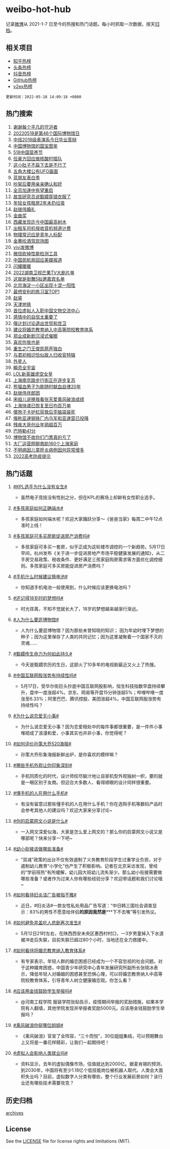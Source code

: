 # weibo-hot-hub

记录[微博](https://www.weibo.com)从 2021-1-7 日至今的热搜和热门话题。每小时抓取一次数据，按天[归档](archives)。

## 相关项目

- [知乎热榜](https://github.com/lonnyzhang423/zhihu-hot-hub)
- [头条热榜](https://github.com/lonnyzhang423/toutiao-hot-hub)
- [抖音热榜](https://github.com/lonnyzhang423/douyin-hot-hub)
- [GitHub热榜](https://github.com/lonnyzhang423/github-hot-hub)
- [v2ex热榜](https://github.com/lonnyzhang423/v2ex-hot-hub)


`更新时间：2022-05-18 14:09:18 +0800`

## 热门搜索

1. [谢谢每个平凡的守沪者](https://m.weibo.cn/search?containerid=100103type%3D1%26t%3D10%26q%3D%23%E8%B0%A2%E8%B0%A2%E6%AF%8F%E4%B8%AA%E5%B9%B3%E5%87%A1%E7%9A%84%E5%AE%88%E6%B2%AA%E8%80%85%23&stream_entry_id=51&isnewpage=1&extparam=seat%3D1%26dgr%3D0%26c_type%3D51%26filter_type%3Drealtimehot%26pos%3D0%26cate%3D10103%26display_time%3D1652854157%26pre_seqid%3D16528541574820413883&luicode=10000011&lfid=106003type%253D25%2526t%253D3%2526disable_hot%253D1%2526filter_type%253Drealtimehot)
1. [20220518是第46个国际博物馆日](https://m.weibo.cn/search?containerid=100103type%3D1%26t%3D10%26q%3D%2320220518%E6%98%AF%E7%AC%AC46%E4%B8%AA%E5%9B%BD%E9%99%85%E5%8D%9A%E7%89%A9%E9%A6%86%E6%97%A5%23&stream_entry_id=31&isnewpage=1&extparam=seat%3D1%26c_type%3D31%26filter_type%3Drealtimehot%26pos%3D0%26cate%3D0%26dgr%3D0%26lcate%3D5001%26realpos%3D1%26flag%3D16%26display_time%3D1652854157%26pre_seqid%3D16528541574820413883&luicode=10000011&lfid=106003type%253D25%2526t%253D3%2526disable_hot%253D1%2526filter_type%253Drealtimehot)
1. [中戏2018级表演系今日毕业答辩](https://m.weibo.cn/search?containerid=100103type%3D1%26t%3D10%26q%3D%23%E4%B8%AD%E6%88%8F2018%E7%BA%A7%E8%A1%A8%E6%BC%94%E7%B3%BB%E4%BB%8A%E6%97%A5%E6%AF%95%E4%B8%9A%E7%AD%94%E8%BE%A9%23&stream_entry_id=31&isnewpage=1&extparam=seat%3D1%26c_type%3D31%26filter_type%3Drealtimehot%26pos%3D1%26cate%3D0%26dgr%3D0%26lcate%3D5001%26realpos%3D2%26flag%3D0%26display_time%3D1652854157%26pre_seqid%3D16528541574820413883&luicode=10000011&lfid=106003type%253D25%2526t%253D3%2526disable_hot%253D1%2526filter_type%253Drealtimehot)
1. [中国博物馆的国宝图鉴](https://m.weibo.cn/search?containerid=100103type%3D1%26t%3D10%26q%3D%23%E4%B8%AD%E5%9B%BD%E5%8D%9A%E7%89%A9%E9%A6%86%E7%9A%84%E5%9B%BD%E5%AE%9D%E5%9B%BE%E9%89%B4%23&stream_entry_id=31&isnewpage=1&extparam=seat%3D1%26c_type%3D31%26filter_type%3Drealtimehot%26pos%3D2%26cate%3D0%26dgr%3D0%26lcate%3D5001%26realpos%3D3%26flag%3D0%26display_time%3D1652854157%26pre_seqid%3D16528541574820413883&luicode=10000011&lfid=106003type%253D25%2526t%253D3%2526disable_hot%253D1%2526filter_type%253Drealtimehot)
1. [518中国营养节](https://m.weibo.cn/search?containerid=100103type%3D1%26t%3D10%26q%3D%23518%E4%B8%AD%E5%9B%BD%E8%90%A5%E5%85%BB%E8%8A%82%23&stream_entry_id=31&isnewpage=1&extparam=seat%3D1%26adid%3D154510%26c_type%3D31%26filter_type%3Drealtimehot%26pos%3D3%26cate%3D0%26dgr%3D0%26lcate%3D5001%26topic_ad%3D1%26display_time%3D1652854157%26pre_seqid%3D16528541574820413883&luicode=10000011&lfid=106003type%253D25%2526t%253D3%2526disable_hot%253D1%2526filter_type%253Drealtimehot)
1. [任豪方回应做核酸时插队](https://m.weibo.cn/search?containerid=100103type%3D1%26t%3D10%26q%3D%23%E4%BB%BB%E8%B1%AA%E6%96%B9%E5%9B%9E%E5%BA%94%E5%81%9A%E6%A0%B8%E9%85%B8%E6%97%B6%E6%8F%92%E9%98%9F%23&stream_entry_id=31&isnewpage=1&extparam=seat%3D1%26c_type%3D31%26filter_type%3Drealtimehot%26pos%3D4%26cate%3D0%26dgr%3D0%26lcate%3D5001%26realpos%3D4%26flag%3D1%26display_time%3D1652854157%26pre_seqid%3D16528541574820413883&luicode=10000011&lfid=106003type%253D25%2526t%253D3%2526disable_hot%253D1%2526filter_type%253Drealtimehot)
1. [这小肚子不扁下去是不行了](https://m.weibo.cn/search?containerid=100103type%3D1%26t%3D10%26q%3D%23%E8%BF%99%E5%B0%8F%E8%82%9A%E5%AD%90%E4%B8%8D%E6%89%81%E4%B8%8B%E5%8E%BB%E6%98%AF%E4%B8%8D%E8%A1%8C%E4%BA%86%23&stream_entry_id=31&isnewpage=1&extparam=seat%3D1%26c_type%3D31%26filter_type%3Drealtimehot%26pos%3D5%26cate%3D0%26dgr%3D0%26lcate%3D5001%26realpos%3D5%26flag%3D16%26display_time%3D1652854157%26pre_seqid%3D16528541574820413883&luicode=10000011&lfid=106003type%253D25%2526t%253D3%2526disable_hot%253D1%2526filter_type%253Drealtimehot)
1. [五角大楼公布UFO画面](https://m.weibo.cn/search?containerid=100103type%3D1%26t%3D10%26q%3D%23%E4%BA%94%E8%A7%92%E5%A4%A7%E6%A5%BC%E5%85%AC%E5%B8%83UFO%E7%94%BB%E9%9D%A2%23&stream_entry_id=31&isnewpage=1&extparam=seat%3D1%26c_type%3D31%26filter_type%3Drealtimehot%26pos%3D6%26cate%3D0%26dgr%3D0%26lcate%3D5001%26realpos%3D6%26flag%3D0%26display_time%3D1652854157%26pre_seqid%3D16528541574820413883&luicode=10000011&lfid=106003type%253D25%2526t%253D3%2526disable_hot%253D1%2526filter_type%253Drealtimehot)
1. [蓝朋友表白季](https://m.weibo.cn/search?containerid=100103type%3D1%26t%3D10%26q%3D%23%E8%93%9D%E6%9C%8B%E5%8F%8B%E8%A1%A8%E7%99%BD%E5%AD%A3%23&stream_entry_id=31&isnewpage=1&extparam=seat%3D1%26adid%3D154465%26c_type%3D31%26filter_type%3Drealtimehot%26pos%3D7%26cate%3D0%26dgr%3D0%26lcate%3D5001%26topic_ad%3D1%26display_time%3D1652854157%26pre_seqid%3D16528541574820413883&luicode=10000011&lfid=106003type%253D25%2526t%253D3%2526disable_hot%253D1%2526filter_type%253Drealtimehot)
1. [吵架后要用亲亲确认和好](https://m.weibo.cn/search?containerid=100103type%3D1%26t%3D10%26q%3D%23%E5%90%B5%E6%9E%B6%E5%90%8E%E8%A6%81%E7%94%A8%E4%BA%B2%E4%BA%B2%E7%A1%AE%E8%AE%A4%E5%92%8C%E5%A5%BD%23&stream_entry_id=31&isnewpage=1&extparam=seat%3D1%26c_type%3D31%26filter_type%3Drealtimehot%26pos%3D8%26cate%3D0%26dgr%3D0%26lcate%3D5001%26realpos%3D7%26flag%3D1%26display_time%3D1652854157%26pre_seqid%3D16528541574820413883&luicode=10000011&lfid=106003type%253D25%2526t%253D3%2526disable_hot%253D1%2526filter_type%253Drealtimehot)
1. [全员加速中有望重启](https://m.weibo.cn/search?containerid=100103type%3D1%26t%3D10%26q%3D%23%E5%85%A8%E5%91%98%E5%8A%A0%E9%80%9F%E4%B8%AD%E6%9C%89%E6%9C%9B%E9%87%8D%E5%90%AF%23&stream_entry_id=31&isnewpage=1&extparam=seat%3D1%26c_type%3D31%26filter_type%3Drealtimehot%26pos%3D9%26cate%3D0%26dgr%3D0%26lcate%3D5001%26realpos%3D8%26flag%3D1%26display_time%3D1652854157%26pre_seqid%3D16528541574820413883&luicode=10000011&lfid=106003type%253D25%2526t%253D3%2526disable_hot%253D1%2526filter_type%253Drealtimehot)
1. [故宫研究员说甄嬛穿错衣服了](https://m.weibo.cn/search?containerid=100103type%3D1%26t%3D10%26q%3D%23%E6%95%85%E5%AE%AB%E7%A0%94%E7%A9%B6%E5%91%98%E8%AF%B4%E7%94%84%E5%AC%9B%E7%A9%BF%E9%94%99%E8%A1%A3%E6%9C%8D%E4%BA%86%23&stream_entry_id=31&isnewpage=1&extparam=seat%3D1%26c_type%3D31%26filter_type%3Drealtimehot%26pos%3D10%26cate%3D0%26dgr%3D0%26lcate%3D5001%26realpos%3D9%26flag%3D0%26display_time%3D1652854157%26pre_seqid%3D16528541574820413883&luicode=10000011&lfid=106003type%253D25%2526t%253D3%2526disable_hot%253D1%2526filter_type%253Drealtimehot)
1. [年轻女孩租房2年未扔垃圾](https://m.weibo.cn/search?containerid=100103type%3D1%26t%3D10%26q%3D%23%E5%B9%B4%E8%BD%BB%E5%A5%B3%E5%AD%A9%E7%A7%9F%E6%88%BF2%E5%B9%B4%E6%9C%AA%E6%89%94%E5%9E%83%E5%9C%BE%23&stream_entry_id=31&isnewpage=1&extparam=seat%3D1%26c_type%3D31%26filter_type%3Drealtimehot%26pos%3D11%26cate%3D0%26dgr%3D0%26lcate%3D5001%26realpos%3D10%26flag%3D0%26display_time%3D1652854157%26pre_seqid%3D16528541574820413883&luicode=10000011&lfid=106003type%253D25%2526t%253D3%2526disable_hot%253D1%2526filter_type%253Drealtimehot)
1. [赵继伟婚礼](https://m.weibo.cn/search?containerid=100103type%3D1%26t%3D10%26q%3D%23%E8%B5%B5%E7%BB%A7%E4%BC%9F%E5%A9%9A%E7%A4%BC%23&stream_entry_id=31&isnewpage=1&extparam=seat%3D1%26c_type%3D31%26filter_type%3Drealtimehot%26pos%3D12%26cate%3D0%26dgr%3D0%26lcate%3D5001%26realpos%3D11%26flag%3D1%26display_time%3D1652854157%26pre_seqid%3D16528541574820413883&luicode=10000011&lfid=106003type%253D25%2526t%253D3%2526disable_hot%253D1%2526filter_type%253Drealtimehot)
1. [金曲奖](https://m.weibo.cn/search?containerid=100103type%3D1%26t%3D10%26q%3D%E9%87%91%E6%9B%B2%E5%A5%96&stream_entry_id=31&isnewpage=1&extparam=seat%3D1%26c_type%3D31%26filter_type%3Drealtimehot%26pos%3D13%26cate%3D0%26dgr%3D0%26lcate%3D5001%26realpos%3D12%26flag%3D1%26display_time%3D1652854157%26pre_seqid%3D16528541574820413883&luicode=10000011&lfid=106003type%253D25%2526t%253D3%2526disable_hot%253D1%2526filter_type%253Drealtimehot)
1. [西藏发现迄今中国最高树木](https://m.weibo.cn/search?containerid=100103type%3D1%26t%3D10%26q%3D%23%E8%A5%BF%E8%97%8F%E5%8F%91%E7%8E%B0%E8%BF%84%E4%BB%8A%E4%B8%AD%E5%9B%BD%E6%9C%80%E9%AB%98%E6%A0%91%E6%9C%A8%23&stream_entry_id=31&isnewpage=1&extparam=seat%3D1%26c_type%3D31%26filter_type%3Drealtimehot%26pos%3D14%26cate%3D0%26dgr%3D0%26lcate%3D5001%26realpos%3D13%26flag%3D1%26display_time%3D1652854157%26pre_seqid%3D16528541574820413883&luicode=10000011&lfid=106003type%253D25%2526t%253D3%2526disable_hot%253D1%2526filter_type%253Drealtimehot)
1. [出租车司机按收音机频道计费](https://m.weibo.cn/search?containerid=100103type%3D1%26t%3D10%26q%3D%23%E5%87%BA%E7%A7%9F%E8%BD%A6%E5%8F%B8%E6%9C%BA%E6%8C%89%E6%94%B6%E9%9F%B3%E6%9C%BA%E9%A2%91%E9%81%93%E8%AE%A1%E8%B4%B9%23&stream_entry_id=31&isnewpage=1&extparam=seat%3D1%26c_type%3D31%26filter_type%3Drealtimehot%26pos%3D15%26cate%3D0%26dgr%3D0%26lcate%3D5001%26realpos%3D14%26flag%3D0%26display_time%3D1652854157%26pre_seqid%3D16528541574820413883&luicode=10000011&lfid=106003type%253D25%2526t%253D3%2526disable_hot%253D1%2526filter_type%253Drealtimehot)
1. [物理常识应是青年人标配](https://m.weibo.cn/search?containerid=100103type%3D1%26t%3D10%26q%3D%23%E7%89%A9%E7%90%86%E5%B8%B8%E8%AF%86%E5%BA%94%E6%98%AF%E9%9D%92%E5%B9%B4%E4%BA%BA%E6%A0%87%E9%85%8D%23&stream_entry_id=31&isnewpage=1&extparam=seat%3D1%26adid%3D154646%26c_type%3D31%26filter_type%3Drealtimehot%26pos%3D16%26cate%3D0%26dgr%3D0%26lcate%3D5001%26realpos%3D15%26flag%3D0%26display_time%3D1652854157%26pre_seqid%3D16528541574820413883&luicode=10000011&lfid=106003type%253D25%2526t%253D3%2526disable_hot%253D1%2526filter_type%253Drealtimehot)
1. [金赛纶酒驾现场图](https://m.weibo.cn/search?containerid=100103type%3D1%26t%3D10%26q%3D%23%E9%87%91%E8%B5%9B%E7%BA%B6%E9%85%92%E9%A9%BE%E7%8E%B0%E5%9C%BA%E5%9B%BE%23&stream_entry_id=31&isnewpage=1&extparam=seat%3D1%26c_type%3D31%26filter_type%3Drealtimehot%26pos%3D17%26cate%3D0%26dgr%3D0%26lcate%3D5001%26realpos%3D16%26flag%3D1%26display_time%3D1652854157%26pre_seqid%3D16528541574820413883&luicode=10000011&lfid=106003type%253D25%2526t%253D3%2526disable_hot%253D1%2526filter_type%253Drealtimehot)
1. [vivi发微博](https://m.weibo.cn/search?containerid=100103type%3D1%26t%3D10%26q%3D%23vivi%E5%8F%91%E5%BE%AE%E5%8D%9A%23&stream_entry_id=31&isnewpage=1&extparam=seat%3D1%26c_type%3D31%26filter_type%3Drealtimehot%26pos%3D18%26cate%3D0%26dgr%3D0%26lcate%3D5001%26realpos%3D17%26flag%3D2%26display_time%3D1652854157%26pre_seqid%3D16528541574820413883&luicode=10000011&lfid=106003type%253D25%2526t%253D3%2526disable_hot%253D1%2526filter_type%253Drealtimehot)
1. [微信砍掉性能检测工具](https://m.weibo.cn/search?containerid=100103type%3D1%26t%3D10%26q%3D%23%E5%BE%AE%E4%BF%A1%E7%A0%8D%E6%8E%89%E6%80%A7%E8%83%BD%E6%A3%80%E6%B5%8B%E5%B7%A5%E5%85%B7%23&stream_entry_id=31&isnewpage=1&extparam=seat%3D1%26c_type%3D31%26filter_type%3Drealtimehot%26pos%3D19%26cate%3D0%26dgr%3D0%26lcate%3D5001%26realpos%3D18%26flag%3D0%26display_time%3D1652854157%26pre_seqid%3D16528541574820413883&luicode=10000011&lfid=106003type%253D25%2526t%253D3%2526disable_hot%253D1%2526filter_type%253Drealtimehot)
1. [中国民航局回应美媒报道](https://m.weibo.cn/search?containerid=100103type%3D1%26t%3D10%26q%3D%23%E4%B8%AD%E5%9B%BD%E6%B0%91%E8%88%AA%E5%B1%80%E5%9B%9E%E5%BA%94%E7%BE%8E%E5%AA%92%E6%8A%A5%E9%81%93%23&stream_entry_id=31&isnewpage=1&extparam=seat%3D1%26c_type%3D31%26filter_type%3Drealtimehot%26pos%3D20%26cate%3D0%26dgr%3D0%26lcate%3D5001%26realpos%3D19%26flag%3D0%26display_time%3D1652854157%26pre_seqid%3D16528541574820413883&luicode=10000011&lfid=106003type%253D25%2526t%253D3%2526disable_hot%253D1%2526filter_type%253Drealtimehot)
1. [闪耀暖暖](https://m.weibo.cn/search?containerid=100103type%3D1%26t%3D10%26q%3D%E9%97%AA%E8%80%80%E6%9A%96%E6%9A%96&stream_entry_id=31&isnewpage=1&extparam=seat%3D1%26c_type%3D31%26filter_type%3Drealtimehot%26pos%3D21%26cate%3D0%26dgr%3D0%26lcate%3D5001%26realpos%3D20%26flag%3D0%26display_time%3D1652854157%26pre_seqid%3D16528541574820413883&luicode=10000011&lfid=106003type%253D25%2526t%253D3%2526disable_hot%253D1%2526filter_type%253Drealtimehot)
1. [2022湖南卫视芒果TV大剧片单](https://m.weibo.cn/search?containerid=100103type%3D1%26t%3D10%26q%3D%232022%E6%B9%96%E5%8D%97%E5%8D%AB%E8%A7%86%E8%8A%92%E6%9E%9CTV%E5%A4%A7%E5%89%A7%E7%89%87%E5%8D%95%23&stream_entry_id=31&isnewpage=1&extparam=seat%3D1%26c_type%3D31%26filter_type%3Drealtimehot%26pos%3D22%26cate%3D0%26dgr%3D0%26lcate%3D5001%26realpos%3D21%26flag%3D0%26display_time%3D1652854157%26pre_seqid%3D16528541574820413883&luicode=10000011&lfid=106003type%253D25%2526t%253D3%2526disable_hot%253D1%2526filter_type%253Drealtimehot)
1. [这就是街舞5拟邀嘉宾名单](https://m.weibo.cn/search?containerid=100103type%3D1%26t%3D10%26q%3D%23%E8%BF%99%E5%B0%B1%E6%98%AF%E8%A1%97%E8%88%9E5%E6%8B%9F%E9%82%80%E5%98%89%E5%AE%BE%E5%90%8D%E5%8D%95%23&stream_entry_id=31&isnewpage=1&extparam=seat%3D1%26c_type%3D31%26filter_type%3Drealtimehot%26pos%3D23%26cate%3D0%26dgr%3D0%26lcate%3D5001%26realpos%3D22%26flag%3D1%26display_time%3D1652854157%26pre_seqid%3D16528541574820413883&luicode=10000011&lfid=106003type%253D25%2526t%253D3%2526disable_hot%253D1%2526filter_type%253Drealtimehot)
1. [北京海淀一小区出现十混一阳性](https://m.weibo.cn/search?containerid=100103type%3D1%26t%3D10%26q%3D%23%E5%8C%97%E4%BA%AC%E6%B5%B7%E6%B7%80%E4%B8%80%E5%B0%8F%E5%8C%BA%E5%87%BA%E7%8E%B0%E5%8D%81%E6%B7%B7%E4%B8%80%E9%98%B3%E6%80%A7%23&stream_entry_id=31&isnewpage=1&extparam=seat%3D1%26c_type%3D31%26filter_type%3Drealtimehot%26pos%3D24%26cate%3D0%26dgr%3D0%26lcate%3D5001%26realpos%3D23%26flag%3D0%26display_time%3D1652854157%26pre_seqid%3D16528541574820413883&luicode=10000011&lfid=106003type%253D25%2526t%253D3%2526disable_hot%253D1%2526filter_type%253Drealtimehot)
1. [最想安利的练习室TOP1](https://m.weibo.cn/search?containerid=100103type%3D1%26t%3D10%26q%3D%23%E6%9C%80%E6%83%B3%E5%AE%89%E5%88%A9%E7%9A%84%E7%BB%83%E4%B9%A0%E5%AE%A4TOP1%23&stream_entry_id=31&isnewpage=1&extparam=seat%3D1%26c_type%3D31%26filter_type%3Drealtimehot%26pos%3D25%26cate%3D0%26dgr%3D0%26lcate%3D5001%26realpos%3D24%26flag%3D1%26display_time%3D1652854157%26pre_seqid%3D16528541574820413883&luicode=10000011&lfid=106003type%253D25%2526t%253D3%2526disable_hot%253D1%2526filter_type%253Drealtimehot)
1. [赵睿](https://m.weibo.cn/search?containerid=100103type%3D1%26t%3D10%26q%3D%E8%B5%B5%E7%9D%BF&stream_entry_id=31&isnewpage=1&extparam=seat%3D1%26c_type%3D31%26filter_type%3Drealtimehot%26pos%3D26%26cate%3D0%26dgr%3D0%26lcate%3D5001%26realpos%3D25%26flag%3D1%26display_time%3D1652854157%26pre_seqid%3D16528541574820413883&luicode=10000011&lfid=106003type%253D25%2526t%253D3%2526disable_hot%253D1%2526filter_type%253Drealtimehot)
1. [天津地铁](https://m.weibo.cn/search?containerid=100103type%3D1%26t%3D10%26q%3D%23%E5%A4%A9%E6%B4%A5%E5%9C%B0%E9%93%81%23&stream_entry_id=31&isnewpage=1&extparam=seat%3D1%26c_type%3D31%26filter_type%3Drealtimehot%26pos%3D27%26cate%3D0%26dgr%3D0%26lcate%3D5001%26realpos%3D26%26flag%3D1%26display_time%3D1652854157%26pre_seqid%3D16528541574820413883&luicode=10000011&lfid=106003type%253D25%2526t%253D3%2526disable_hot%253D1%2526filter_type%253Drealtimehot)
1. [首位虚拟人入职中国文物交流中心](https://m.weibo.cn/search?containerid=100103type%3D1%26t%3D10%26q%3D%23%E9%A6%96%E4%BD%8D%E8%99%9A%E6%8B%9F%E4%BA%BA%E5%85%A5%E8%81%8C%E4%B8%AD%E5%9B%BD%E6%96%87%E7%89%A9%E4%BA%A4%E6%B5%81%E4%B8%AD%E5%BF%83%23&stream_entry_id=31&isnewpage=1&extparam=seat%3D1%26c_type%3D31%26filter_type%3Drealtimehot%26pos%3D28%26cate%3D0%26dgr%3D0%26lcate%3D5001%26realpos%3D27%26flag%3D1%26display_time%3D1652854157%26pre_seqid%3D16528541574820413883&luicode=10000011&lfid=106003type%253D25%2526t%253D3%2526disable_hot%253D1%2526filter_type%253Drealtimehot)
1. [感情中的自信太重要了](https://m.weibo.cn/search?containerid=100103type%3D1%26t%3D10%26q%3D%23%E6%84%9F%E6%83%85%E4%B8%AD%E7%9A%84%E8%87%AA%E4%BF%A1%E5%A4%AA%E9%87%8D%E8%A6%81%E4%BA%86%23&stream_entry_id=31&isnewpage=1&extparam=seat%3D1%26c_type%3D31%26filter_type%3Drealtimehot%26pos%3D29%26cate%3D0%26dgr%3D0%26lcate%3D5001%26realpos%3D28%26flag%3D1%26display_time%3D1652854157%26pre_seqid%3D16528541574820413883&luicode=10000011&lfid=106003type%253D25%2526t%253D3%2526disable_hot%253D1%2526filter_type%253Drealtimehot)
1. [俄计划讨论退出世贸和世卫](https://m.weibo.cn/search?containerid=100103type%3D1%26t%3D10%26q%3D%23%E4%BF%84%E8%AE%A1%E5%88%92%E8%AE%A8%E8%AE%BA%E9%80%80%E5%87%BA%E4%B8%96%E8%B4%B8%E5%92%8C%E4%B8%96%E5%8D%AB%23&stream_entry_id=31&isnewpage=1&extparam=seat%3D1%26c_type%3D31%26filter_type%3Drealtimehot%26pos%3D30%26cate%3D0%26dgr%3D0%26lcate%3D5001%26realpos%3D29%26flag%3D0%26display_time%3D1652854157%26pre_seqid%3D16528541574820413883&luicode=10000011&lfid=106003type%253D25%2526t%253D3%2526disable_hot%253D1%2526filter_type%253Drealtimehot)
1. [建议将婚恋教育纳入中高等院校教育体系](https://m.weibo.cn/search?containerid=100103type%3D1%26t%3D10%26q%3D%23%E5%BB%BA%E8%AE%AE%E5%B0%86%E5%A9%9A%E6%81%8B%E6%95%99%E8%82%B2%E7%BA%B3%E5%85%A5%E4%B8%AD%E9%AB%98%E7%AD%89%E9%99%A2%E6%A0%A1%E6%95%99%E8%82%B2%E4%BD%93%E7%B3%BB%23&stream_entry_id=31&isnewpage=1&extparam=seat%3D1%26c_type%3D31%26filter_type%3Drealtimehot%26pos%3D31%26cate%3D0%26dgr%3D0%26lcate%3D5001%26realpos%3D30%26flag%3D0%26display_time%3D1652854157%26pre_seqid%3D16528541574820413883&luicode=10000011&lfid=106003type%253D25%2526t%253D3%2526disable_hot%253D1%2526filter_type%253Drealtimehot)
1. [郑业成新剧沉浸式催眠](https://m.weibo.cn/search?containerid=100103type%3D1%26t%3D10%26q%3D%23%E9%83%91%E4%B8%9A%E6%88%90%E6%96%B0%E5%89%A7%E6%B2%89%E6%B5%B8%E5%BC%8F%E5%82%AC%E7%9C%A0%23&stream_entry_id=31&isnewpage=1&extparam=seat%3D1%26c_type%3D31%26filter_type%3Drealtimehot%26pos%3D32%26cate%3D0%26dgr%3D0%26lcate%3D5001%26realpos%3D31%26flag%3D1%26display_time%3D1652854157%26pre_seqid%3D16528541574820413883&luicode=10000011&lfid=106003type%253D25%2526t%253D3%2526disable_hot%253D1%2526filter_type%253Drealtimehot)
1. [喜欢你我也是](https://m.weibo.cn/search?containerid=100103type%3D1%26t%3D10%26q%3D%E5%96%9C%E6%AC%A2%E4%BD%A0%E6%88%91%E4%B9%9F%E6%98%AF&stream_entry_id=31&isnewpage=1&extparam=seat%3D1%26c_type%3D31%26filter_type%3Drealtimehot%26pos%3D33%26cate%3D0%26dgr%3D0%26lcate%3D5001%26realpos%3D32%26flag%3D1%26display_time%3D1652854157%26pre_seqid%3D16528541574820413883&luicode=10000011&lfid=106003type%253D25%2526t%253D3%2526disable_hot%253D1%2526filter_type%253Drealtimehot)
1. [重生之门王俊凯原声独白](https://m.weibo.cn/search?containerid=100103type%3D1%26t%3D10%26q%3D%23%E9%87%8D%E7%94%9F%E4%B9%8B%E9%97%A8%E7%8E%8B%E4%BF%8A%E5%87%AF%E5%8E%9F%E5%A3%B0%E7%8B%AC%E7%99%BD%23&stream_entry_id=31&isnewpage=1&extparam=seat%3D1%26c_type%3D31%26filter_type%3Drealtimehot%26pos%3D34%26cate%3D0%26dgr%3D0%26lcate%3D5001%26realpos%3D33%26flag%3D1%26display_time%3D1652854157%26pre_seqid%3D16528541574820413883&luicode=10000011&lfid=106003type%253D25%2526t%253D3%2526disable_hot%253D1%2526filter_type%253Drealtimehot)
1. [与君初相识恰似故人归收官特辑](https://m.weibo.cn/search?containerid=100103type%3D1%26t%3D10%26q%3D%23%E4%B8%8E%E5%90%9B%E5%88%9D%E7%9B%B8%E8%AF%86%E6%81%B0%E4%BC%BC%E6%95%85%E4%BA%BA%E5%BD%92%E6%94%B6%E5%AE%98%E7%89%B9%E8%BE%91%23&stream_entry_id=31&isnewpage=1&extparam=seat%3D1%26c_type%3D31%26filter_type%3Drealtimehot%26pos%3D35%26cate%3D0%26dgr%3D0%26lcate%3D5001%26realpos%3D34%26flag%3D1%26display_time%3D1652854157%26pre_seqid%3D16528541574820413883&luicode=10000011&lfid=106003type%253D25%2526t%253D3%2526disable_hot%253D1%2526filter_type%253Drealtimehot)
1. [外星人](https://m.weibo.cn/search?containerid=100103type%3D1%26t%3D10%26q%3D%23%E5%A4%96%E6%98%9F%E4%BA%BA%23&stream_entry_id=31&isnewpage=1&extparam=seat%3D1%26c_type%3D31%26filter_type%3Drealtimehot%26pos%3D36%26cate%3D0%26dgr%3D0%26lcate%3D5001%26realpos%3D35%26flag%3D0%26display_time%3D1652854157%26pre_seqid%3D16528541574820413883&luicode=10000011&lfid=106003type%253D25%2526t%253D3%2526disable_hot%253D1%2526filter_type%253Drealtimehot)
1. [瞬息全宇宙](https://m.weibo.cn/search?containerid=100103type%3D1%26t%3D10%26q%3D%E7%9E%AC%E6%81%AF%E5%85%A8%E5%AE%87%E5%AE%99&stream_entry_id=31&isnewpage=1&extparam=seat%3D1%26c_type%3D31%26filter_type%3Drealtimehot%26pos%3D37%26cate%3D0%26dgr%3D0%26lcate%3D5001%26realpos%3D36%26flag%3D1%26display_time%3D1652854157%26pre_seqid%3D16528541574820413883&luicode=10000011&lfid=106003type%253D25%2526t%253D3%2526disable_hot%253D1%2526filter_type%253Drealtimehot)
1. [LOL新英雄虚空女皇](https://m.weibo.cn/search?containerid=100103type%3D1%26t%3D10%26q%3D%23LOL%E6%96%B0%E8%8B%B1%E9%9B%84%E8%99%9A%E7%A9%BA%E5%A5%B3%E7%9A%87%23&stream_entry_id=31&isnewpage=1&extparam=seat%3D1%26c_type%3D31%26filter_type%3Drealtimehot%26pos%3D38%26cate%3D0%26dgr%3D0%26lcate%3D5001%26realpos%3D37%26flag%3D0%26display_time%3D1652854157%26pre_seqid%3D16528541574820413883&luicode=10000011&lfid=106003type%253D25%2526t%253D3%2526disable_hot%253D1%2526filter_type%253Drealtimehot)
1. [上海南京路步行街正在逐步复苏](https://m.weibo.cn/search?containerid=100103type%3D1%26t%3D10%26q%3D%23%E4%B8%8A%E6%B5%B7%E5%8D%97%E4%BA%AC%E8%B7%AF%E6%AD%A5%E8%A1%8C%E8%A1%97%E6%AD%A3%E5%9C%A8%E9%80%90%E6%AD%A5%E5%A4%8D%E8%8B%8F%23&stream_entry_id=31&isnewpage=1&extparam=seat%3D1%26c_type%3D31%26filter_type%3Drealtimehot%26pos%3D39%26cate%3D0%26dgr%3D0%26lcate%3D5001%26realpos%3D38%26flag%3D0%26display_time%3D1652854157%26pre_seqid%3D16528541574820413883&luicode=10000011&lfid=106003type%253D25%2526t%253D3%2526disable_hot%253D1%2526filter_type%253Drealtimehot)
1. [熊猫血男子为能随时献血自律20年](https://m.weibo.cn/search?containerid=100103type%3D1%26t%3D10%26q%3D%23%E7%86%8A%E7%8C%AB%E8%A1%80%E7%94%B7%E5%AD%90%E4%B8%BA%E8%83%BD%E9%9A%8F%E6%97%B6%E7%8C%AE%E8%A1%80%E8%87%AA%E5%BE%8B20%E5%B9%B4%23&stream_entry_id=31&isnewpage=1&extparam=seat%3D1%26c_type%3D31%26filter_type%3Drealtimehot%26pos%3D40%26cate%3D0%26dgr%3D0%26lcate%3D5001%26realpos%3D39%26flag%3D0%26display_time%3D1652854157%26pre_seqid%3D16528541574820413883&luicode=10000011&lfid=106003type%253D25%2526t%253D3%2526disable_hot%253D1%2526filter_type%253Drealtimehot)
1. [赵继伟伴郎团](https://m.weibo.cn/search?containerid=100103type%3D1%26t%3D10%26q%3D%23%E8%B5%B5%E7%BB%A7%E4%BC%9F%E4%BC%B4%E9%83%8E%E5%9B%A2%23&stream_entry_id=31&isnewpage=1&extparam=seat%3D1%26c_type%3D31%26filter_type%3Drealtimehot%26pos%3D41%26cate%3D0%26dgr%3D0%26lcate%3D5001%26realpos%3D40%26flag%3D1%26display_time%3D1652854157%26pre_seqid%3D16528541574820413883&luicode=10000011&lfid=106003type%253D25%2526t%253D3%2526disable_hot%253D1%2526filter_type%253Drealtimehot)
1. [宋祖儿说换我看张天爱乘风破浪成绩](https://m.weibo.cn/search?containerid=100103type%3D1%26t%3D10%26q%3D%23%E5%AE%8B%E7%A5%96%E5%84%BF%E8%AF%B4%E6%8D%A2%E6%88%91%E7%9C%8B%E5%BC%A0%E5%A4%A9%E7%88%B1%E4%B9%98%E9%A3%8E%E7%A0%B4%E6%B5%AA%E6%88%90%E7%BB%A9%23&stream_entry_id=31&isnewpage=1&extparam=seat%3D1%26c_type%3D31%26filter_type%3Drealtimehot%26pos%3D42%26cate%3D0%26dgr%3D0%26lcate%3D5001%26realpos%3D41%26flag%3D1%26display_time%3D1652854157%26pre_seqid%3D16528541574820413883&luicode=10000011&lfid=106003type%253D25%2526t%253D3%2526disable_hot%253D1%2526filter_type%253Drealtimehot)
1. [上海快递已恢复至日均百万单](https://m.weibo.cn/search?containerid=100103type%3D1%26t%3D10%26q%3D%23%E4%B8%8A%E6%B5%B7%E5%BF%AB%E9%80%92%E5%B7%B2%E6%81%A2%E5%A4%8D%E8%87%B3%E6%97%A5%E5%9D%87%E7%99%BE%E4%B8%87%E5%8D%95%23&stream_entry_id=31&isnewpage=1&extparam=seat%3D1%26c_type%3D31%26filter_type%3Drealtimehot%26pos%3D43%26cate%3D0%26dgr%3D0%26lcate%3D5001%26realpos%3D42%26flag%3D0%26display_time%3D1652854157%26pre_seqid%3D16528541574820413883&luicode=10000011&lfid=106003type%253D25%2526t%253D3%2526disable_hot%253D1%2526filter_type%253Drealtimehot)
1. [傻狍子卡护栏获救后歪脑袋装死](https://m.weibo.cn/search?containerid=100103type%3D1%26t%3D10%26q%3D%23%E5%82%BB%E7%8B%8D%E5%AD%90%E5%8D%A1%E6%8A%A4%E6%A0%8F%E8%8E%B7%E6%95%91%E5%90%8E%E6%AD%AA%E8%84%91%E8%A2%8B%E8%A3%85%E6%AD%BB%23&stream_entry_id=31&isnewpage=1&extparam=seat%3D1%26c_type%3D31%26filter_type%3Drealtimehot%26pos%3D44%26cate%3D0%26dgr%3D0%26lcate%3D5001%26realpos%3D43%26flag%3D0%26display_time%3D1652854157%26pre_seqid%3D16528541574820413883&luicode=10000011&lfid=106003type%253D25%2526t%253D3%2526disable_hot%253D1%2526filter_type%253Drealtimehot)
1. [俄称亚速钢铁厂内乌军和亚速营已投降](https://m.weibo.cn/search?containerid=100103type%3D1%26t%3D10%26q%3D%23%E4%BF%84%E7%A7%B0%E4%BA%9A%E9%80%9F%E9%92%A2%E9%93%81%E5%8E%82%E5%86%85%E4%B9%8C%E5%86%9B%E5%92%8C%E4%BA%9A%E9%80%9F%E8%90%A5%E5%B7%B2%E6%8A%95%E9%99%8D%23&stream_entry_id=31&isnewpage=1&extparam=seat%3D1%26c_type%3D31%26filter_type%3Drealtimehot%26pos%3D45%26cate%3D0%26dgr%3D0%26lcate%3D5001%26realpos%3D44%26flag%3D0%26display_time%3D1652854157%26pre_seqid%3D16528541574820413883&luicode=10000011&lfid=106003type%253D25%2526t%253D3%2526disable_hot%253D1%2526filter_type%253Drealtimehot)
1. [残疾大哥创业年销超百万](https://m.weibo.cn/search?containerid=100103type%3D1%26t%3D10%26q%3D%23%E6%AE%8B%E7%96%BE%E5%A4%A7%E5%93%A5%E5%88%9B%E4%B8%9A%E5%B9%B4%E9%94%80%E8%B6%85%E7%99%BE%E4%B8%87%23&stream_entry_id=31&isnewpage=1&extparam=seat%3D1%26c_type%3D31%26filter_type%3Drealtimehot%26pos%3D46%26cate%3D0%26dgr%3D0%26lcate%3D5001%26realpos%3D45%26flag%3D1%26display_time%3D1652854157%26pre_seqid%3D16528541574820413883&luicode=10000011&lfid=106003type%253D25%2526t%253D3%2526disable_hot%253D1%2526filter_type%253Drealtimehot)
1. [巴特勒41分](https://m.weibo.cn/search?containerid=100103type%3D1%26t%3D10%26q%3D%23%E5%B7%B4%E7%89%B9%E5%8B%9241%E5%88%86%23&stream_entry_id=31&isnewpage=1&extparam=seat%3D1%26c_type%3D31%26filter_type%3Drealtimehot%26pos%3D47%26cate%3D0%26dgr%3D0%26lcate%3D5001%26realpos%3D46%26flag%3D0%26display_time%3D1652854157%26pre_seqid%3D16528541574820413883&luicode=10000011&lfid=106003type%253D25%2526t%253D3%2526disable_hot%253D1%2526filter_type%253Drealtimehot)
1. [博物馆不收你们门票真的亏了](https://m.weibo.cn/search?containerid=100103type%3D1%26t%3D10%26q%3D%23%E5%8D%9A%E7%89%A9%E9%A6%86%E4%B8%8D%E6%94%B6%E4%BD%A0%E4%BB%AC%E9%97%A8%E7%A5%A8%E7%9C%9F%E7%9A%84%E4%BA%8F%E4%BA%86%23&stream_entry_id=31&isnewpage=1&extparam=seat%3D1%26c_type%3D31%26filter_type%3Drealtimehot%26pos%3D48%26cate%3D0%26dgr%3D0%26lcate%3D5001%26realpos%3D47%26flag%3D1%26display_time%3D1652854157%26pre_seqid%3D16528541574820413883&luicode=10000011&lfid=106003type%253D25%2526t%253D3%2526disable_hot%253D1%2526filter_type%253Drealtimehot)
1. [大厂运营网聊救助160个上海家庭](https://m.weibo.cn/search?containerid=100103type%3D1%26t%3D10%26q%3D%23%E5%A4%A7%E5%8E%82%E8%BF%90%E8%90%A5%E7%BD%91%E8%81%8A%E6%95%91%E5%8A%A9160%E4%B8%AA%E4%B8%8A%E6%B5%B7%E5%AE%B6%E5%BA%AD%23&stream_entry_id=31&isnewpage=1&extparam=seat%3D1%26c_type%3D31%26filter_type%3Drealtimehot%26pos%3D49%26cate%3D0%26dgr%3D0%26lcate%3D5001%26realpos%3D48%26flag%3D1%26display_time%3D1652854157%26pre_seqid%3D16528541574820413883&luicode=10000011&lfid=106003type%253D25%2526t%253D3%2526disable_hot%253D1%2526filter_type%253Drealtimehot)
1. [不明病因儿童肝炎病例因何异常增多](https://m.weibo.cn/search?containerid=100103type%3D1%26t%3D10%26q%3D%23%E4%B8%8D%E6%98%8E%E7%97%85%E5%9B%A0%E5%84%BF%E7%AB%A5%E8%82%9D%E7%82%8E%E7%97%85%E4%BE%8B%E5%9B%A0%E4%BD%95%E5%BC%82%E5%B8%B8%E5%A2%9E%E5%A4%9A%23&stream_entry_id=31&isnewpage=1&extparam=seat%3D1%26c_type%3D31%26filter_type%3Drealtimehot%26pos%3D50%26cate%3D0%26dgr%3D0%26lcate%3D5001%26realpos%3D49%26flag%3D1%26display_time%3D1652854157%26pre_seqid%3D16528541574820413883&luicode=10000011&lfid=106003type%253D25%2526t%253D3%2526disable_hot%253D1%2526filter_type%253Drealtimehot)
1. [2022高考防疫提示](https://m.weibo.cn/search?containerid=100103type%3D1%26t%3D10%26q%3D%232022%E9%AB%98%E8%80%83%E9%98%B2%E7%96%AB%E6%8F%90%E7%A4%BA%23&stream_entry_id=31&isnewpage=1&extparam=seat%3D1%26c_type%3D31%26filter_type%3Drealtimehot%26pos%3D51%26cate%3D0%26dgr%3D0%26lcate%3D5001%26realpos%3D50%26flag%3D1%26display_time%3D1652854157%26pre_seqid%3D16528541574820413883&luicode=10000011&lfid=106003type%253D25%2526t%253D3%2526disable_hot%253D1%2526filter_type%253Drealtimehot)

## 热门话题

1. [#KPL选手为什么没有女生#](https://m.weibo.cn/search?containerid=231522type%3D1%26t%3D10%26q%3D%23KPL%E9%80%89%E6%89%8B%E4%B8%BA%E4%BB%80%E4%B9%88%E6%B2%A1%E6%9C%89%E5%A5%B3%E7%94%9F%23&stream_entry_id=128&isnewpage=1&extparam=seat%3D1%26dgr%3D0%26lcate%3D5004%26c_type%3D128%26unitid%3D43594%26pos%3D1-0-0%26cate%3D5004%26display_time%3D1652854158%26pre_seqid%3D165285415872803166258&luicode=10000011&lfid=231648_-_4)
    - 虽然电子竞技没有性别之分，但在KPL的赛场上却鲜有女性职业选手。

1. [#多孩家庭如何正确端水#](https://m.weibo.cn/search?containerid=231522type%3D1%26t%3D10%26q%3D%23%E5%A4%9A%E5%AD%A9%E5%AE%B6%E5%BA%AD%E5%A6%82%E4%BD%95%E6%AD%A3%E7%A1%AE%E7%AB%AF%E6%B0%B4%23&stream_entry_id=128&isnewpage=1&extparam=seat%3D1%26dgr%3D0%26lcate%3D5004%26c_type%3D128%26unitid%3D43584%26pos%3D1-0-1%26cate%3D5004%26display_time%3D1652854158%26pre_seqid%3D165285415872803166258&luicode=10000011&lfid=231648_-_4)
    - 多孩家庭如何端水呢？欢迎大家踊跃分享～《爸爸当家》每周二中午12点准时上线！

1. [#多孩家庭可多买房能促进房产消费吗#](https://m.weibo.cn/search?containerid=231522type%3D1%26t%3D10%26q%3D%23%E5%A4%9A%E5%AD%A9%E5%AE%B6%E5%BA%AD%E5%8F%AF%E5%A4%9A%E4%B9%B0%E6%88%BF%E8%83%BD%E4%BF%83%E8%BF%9B%E6%88%BF%E4%BA%A7%E6%B6%88%E8%B4%B9%E5%90%97%23&stream_entry_id=128&isnewpage=1&extparam=seat%3D1%26dgr%3D0%26lcate%3D5004%26c_type%3D128%26unitid%3D43582%26pos%3D1-0-2%26cate%3D5004%26display_time%3D1652854158%26pre_seqid%3D165285415872803166258&luicode=10000011&lfid=231648_-_4)
    - 多孩家庭可多买一套房，似乎正成为这轮楼市调控的一个新趋势。5月17日早间，杭州发布《关于进一步促进房地产市场平稳健康发展的通知》，从二手房交易政策、税收条件、更好满足三孩家庭购房需求等方面优化调控细则。多孩家庭可多买房能促进房产消费吗？

1. [#手机什么时候建议换电池#](https://m.weibo.cn/search?containerid=231522type%3D1%26t%3D10%26q%3D%23%E6%89%8B%E6%9C%BA%E4%BB%80%E4%B9%88%E6%97%B6%E5%80%99%E5%BB%BA%E8%AE%AE%E6%8D%A2%E7%94%B5%E6%B1%A0%23&stream_entry_id=128&isnewpage=1&extparam=seat%3D1%26dgr%3D0%26lcate%3D5004%26c_type%3D128%26unitid%3D43583%26pos%3D1-0-3%26cate%3D5004%26display_time%3D1652854158%26pre_seqid%3D165285415872803166258&luicode=10000011&lfid=231648_-_4)
    - 你知道手机电池一般使用到，什么时候应该更换电池吗？

1. [#还记得18岁时的梦想吗#](https://m.weibo.cn/search?containerid=231522type%3D1%26t%3D10%26q%3D%23%E8%BF%98%E8%AE%B0%E5%BE%9718%E5%B2%81%E6%97%B6%E7%9A%84%E6%A2%A6%E6%83%B3%E5%90%97%23&stream_entry_id=128&isnewpage=1&extparam=seat%3D1%26dgr%3D0%26lcate%3D5004%26c_type%3D128%26unitid%3D43592%26pos%3D1-0-4%26cate%3D5004%26display_time%3D1652854158%26pre_seqid%3D165285415872803166258&luicode=10000011&lfid=231648_-_4)
    - 时光荏苒，不知不觉就长大了，18岁的梦想越来越渐行渐远。

1. [#人为什么要逛博物馆#](https://m.weibo.cn/search?containerid=231522type%3D1%26t%3D10%26q%3D%23%E4%BA%BA%E4%B8%BA%E4%BB%80%E4%B9%88%E8%A6%81%E9%80%9B%E5%8D%9A%E7%89%A9%E9%A6%86%23&stream_entry_id=128&isnewpage=1&extparam=seat%3D1%26dgr%3D0%26lcate%3D5004%26c_type%3D128%26unitid%3D43600%26pos%3D1-0-5%26cate%3D5004%26display_time%3D1652854158%26pre_seqid%3D165285415872803166258&luicode=10000011&lfid=231648_-_4)
    - 人为什么要逛博物馆？因为那些未曾知晓的知识； 因为年幼时埋下梦想的种子；因为这里保存了人类的共同记忆；因为这里凝聚着一个国家不灭的灵魂……

1. [#甄嬛传生命力为何如此持久#](https://m.weibo.cn/search?containerid=231522type%3D1%26t%3D10%26q%3D%23%E7%94%84%E5%AC%9B%E4%BC%A0%E7%94%9F%E5%91%BD%E5%8A%9B%E4%B8%BA%E4%BD%95%E5%A6%82%E6%AD%A4%E6%8C%81%E4%B9%85%23&stream_entry_id=128&isnewpage=1&extparam=seat%3D1%26dgr%3D0%26lcate%3D5004%26c_type%3D128%26unitid%3D43580%26pos%3D1-0-6%26cate%3D5004%26display_time%3D1652854158%26pre_seqid%3D165285415872803166258&luicode=10000011&lfid=231648_-_4)
    - 今天是甄嬛农历的生日，这部火了10多年的电视剧最近又火上了热搜。

1. [#中国互联网股涨势有持续性吗#](https://m.weibo.cn/search?containerid=231522type%3D1%26t%3D10%26q%3D%23%E4%B8%AD%E5%9B%BD%E4%BA%92%E8%81%94%E7%BD%91%E8%82%A1%E6%B6%A8%E5%8A%BF%E6%9C%89%E6%8C%81%E7%BB%AD%E6%80%A7%E5%90%97%23&stream_entry_id=128&isnewpage=1&extparam=seat%3D1%26dgr%3D0%26lcate%3D5004%26c_type%3D128%26unitid%3D43574%26pos%3D1-0-7%26cate%3D5004%26display_time%3D1652854158%26pre_seqid%3D165285415872803166258&luicode=10000011&lfid=231648_-_4)
    - 5月17日，受华尔街巨头抄底中国互联网股影响，恒生科技指数早盘持续攀升，盘中一度涨超4%。京东、网易等开盘15分钟涨超5%；哔哩哔哩一度涨至6.33%；阿里巴巴、腾讯控股、美团涨超4%。中国互联网股涨势有持续性吗？

1. [#为什么说恋爱无小事#](https://m.weibo.cn/search?containerid=231522type%3D1%26t%3D10%26q%3D%23%E4%B8%BA%E4%BB%80%E4%B9%88%E8%AF%B4%E6%81%8B%E7%88%B1%E6%97%A0%E5%B0%8F%E4%BA%8B%23&stream_entry_id=128&isnewpage=1&extparam=seat%3D1%26dgr%3D0%26lcate%3D5004%26c_type%3D128%26unitid%3D43561%26pos%3D1-0-8%26cate%3D5004%26display_time%3D1652854158%26pre_seqid%3D165285415872803166258&luicode=10000011&lfid=231648_-_4)
    - 为什么说恋爱无小事？因为恋爱相处中的每件事都很重要，是一件件小事堆砌成了浪漫和爱，小事其实也并非小事，你觉得呢？

1. [#如何评价孙策大乔520海报#](https://m.weibo.cn/search?containerid=231522type%3D1%26t%3D10%26q%3D%23%E5%A6%82%E4%BD%95%E8%AF%84%E4%BB%B7%E5%AD%99%E7%AD%96%E5%A4%A7%E4%B9%94520%E6%B5%B7%E6%8A%A5%23&stream_entry_id=128&isnewpage=1&extparam=seat%3D1%26dgr%3D0%26lcate%3D5004%26c_type%3D128%26unitid%3D43597%26pos%3D1-0-9%26cate%3D5004%26display_time%3D1652854158%26pre_seqid%3D165285415872803166258&luicode=10000011&lfid=231648_-_4)
    - 孙策大乔形象海报新鲜出炉，是你喜欢的模样嘛？

1. [#哪些手机外观让你印象深刻#](https://m.weibo.cn/search?containerid=231522type%3D1%26t%3D10%26q%3D%23%E5%93%AA%E4%BA%9B%E6%89%8B%E6%9C%BA%E5%A4%96%E8%A7%82%E8%AE%A9%E4%BD%A0%E5%8D%B0%E8%B1%A1%E6%B7%B1%E5%88%BB%23&stream_entry_id=128&isnewpage=1&extparam=seat%3D1%26dgr%3D0%26lcate%3D5004%26c_type%3D128%26unitid%3D43568%26pos%3D1-0-10%26cate%3D5004%26display_time%3D1652854158%26pre_seqid%3D165285415872803166258&luicode=10000011&lfid=231648_-_4)
    - 手机同质化的时代，设计师绞尽脑汁地让自家机型外观独树一帜，要的就是一眼区别于友商。但迎合大多数人、看得顺眼的设计同样很重要。

1. [#懂手机的人在用什么手机#](https://m.weibo.cn/search?containerid=231522type%3D1%26t%3D10%26q%3D%23%E6%87%82%E6%89%8B%E6%9C%BA%E7%9A%84%E4%BA%BA%E5%9C%A8%E7%94%A8%E4%BB%80%E4%B9%88%E6%89%8B%E6%9C%BA%23&stream_entry_id=128&isnewpage=1&extparam=seat%3D1%26dgr%3D0%26lcate%3D5004%26c_type%3D128%26unitid%3D43603%26pos%3D1-0-11%26cate%3D5004%26display_time%3D1652854158%26pre_seqid%3D165285415872803166258&luicode=10000011&lfid=231648_-_4)
    - 有没有留意过那些懂手机的人在用什么手机？你在选购手机等数码产品时会参考其他人的建议吗？欢迎大家来分享讨论~ ​

1. [#你的启蒙网文小说是什么#](https://m.weibo.cn/search?containerid=231522type%3D1%26t%3D10%26q%3D%23%E4%BD%A0%E7%9A%84%E5%90%AF%E8%92%99%E7%BD%91%E6%96%87%E5%B0%8F%E8%AF%B4%E6%98%AF%E4%BB%80%E4%B9%88%23&stream_entry_id=128&isnewpage=1&extparam=seat%3D1%26dgr%3D0%26lcate%3D5004%26c_type%3D128%26unitid%3D43593%26pos%3D1-0-12%26cate%3D5004%26display_time%3D1652854158%26pre_seqid%3D165285415872803166258&luicode=10000011&lfid=231648_-_4)
    - 一入网文深爱似海，大家是怎么爱上网文的？那么你的启蒙网文小说又是哪部呢？快来分享一下吧~

1. [#幼小衔接该做哪些准备#](https://m.weibo.cn/search?containerid=231522type%3D1%26t%3D10%26q%3D%23%E5%B9%BC%E5%B0%8F%E8%A1%94%E6%8E%A5%E8%AF%A5%E5%81%9A%E5%93%AA%E4%BA%9B%E5%87%86%E5%A4%87%23&stream_entry_id=128&isnewpage=1&extparam=seat%3D1%26dgr%3D0%26lcate%3D5004%26c_type%3D128%26unitid%3D43587%26pos%3D1-0-13%26cate%3D5004%26display_time%3D1652854158%26pre_seqid%3D165285415872803166258&luicode=10000011&lfid=231648_-_4)
    - “双减”政策的出台不仅有效遏制了义务教育阶段学生过重学业负担，对于遏制幼儿教育“小学化”也产生了积极影响。记者在北京采访发现，曾经的“学前班热”有所缓解，幼儿园大班幼儿流失渐少。那么幼小衔接需要做哪些准备？或者作为过来人你有哪些经验分享？欢迎带话题和我们讨论哦~

1. [#如何看待妇炎洁广告被指不雅#](https://m.weibo.cn/search?containerid=231522type%3D1%26t%3D10%26q%3D%23%E5%A6%82%E4%BD%95%E7%9C%8B%E5%BE%85%E5%A6%87%E7%82%8E%E6%B4%81%E5%B9%BF%E5%91%8A%E8%A2%AB%E6%8C%87%E4%B8%8D%E9%9B%85%23&stream_entry_id=128&isnewpage=1&extparam=seat%3D1%26dgr%3D0%26lcate%3D5004%26c_type%3D128%26unitid%3D43586%26pos%3D1-0-14%26cate%3D5004%26display_time%3D1652854158%26pre_seqid%3D165285415872803166258&luicode=10000011&lfid=231648_-_4)
    - 近日，#妇炎洁#一款女性私处用品广告写道：“中日韩三国社会调查显示：83%的男性不愿意给伴侣**的原因竟然是*****下不去嘴”等引发热议。

1. [#如何避免井盖吃人悲剧再次发生#](https://m.weibo.cn/search?containerid=231522type%3D1%26t%3D10%26q%3D%23%E5%A6%82%E4%BD%95%E9%81%BF%E5%85%8D%E4%BA%95%E7%9B%96%E5%90%83%E4%BA%BA%E6%82%B2%E5%89%A7%E5%86%8D%E6%AC%A1%E5%8F%91%E7%94%9F%23&stream_entry_id=128&isnewpage=1&extparam=seat%3D1%26dgr%3D0%26lcate%3D5004%26c_type%3D128%26unitid%3D43559%26pos%3D1-0-15%26cate%3D5004%26display_time%3D1652854158%26pre_seqid%3D165285415872803166258&luicode=10000011&lfid=231648_-_4)
    - 5月12日21时左右，在陕西西安未央区惠西村村口，一3岁男童掉入下水道被冲走后失联，目前失联已超过80个小时，当地还在全力救援中。

1. [#如何看待将婚恋教育纳入教育体系#](https://m.weibo.cn/search?containerid=231522type%3D1%26t%3D10%26q%3D%23%E5%A6%82%E4%BD%95%E7%9C%8B%E5%BE%85%E5%B0%86%E5%A9%9A%E6%81%8B%E6%95%99%E8%82%B2%E7%BA%B3%E5%85%A5%E6%95%99%E8%82%B2%E4%BD%93%E7%B3%BB%23&stream_entry_id=128&isnewpage=1&extparam=seat%3D1%26dgr%3D0%26lcate%3D5004%26c_type%3D128%26unitid%3D43602%26pos%3D1-0-16%26cate%3D5004%26display_time%3D1652854158%26pre_seqid%3D165285415872803166258&luicode=10000011&lfid=231648_-_4)
    - 有专家表示，年轻人群的婚恋困惑已经成为一个不容忽视的社会问题。对于这种婚育困惑，中国青少年研究中心青年发展研究所副所长张晓冰表示，降低年轻人对婚姻的困惑甚至恐惧心理，可以将婚恋教育纳入中高等院校教育体系，引导青年人树立健康婚恋观。你怎么看？

1. [#应该用金钱鼓励学生举报吗#](https://m.weibo.cn/search?containerid=231522type%3D1%26t%3D10%26q%3D%23%E5%BA%94%E8%AF%A5%E7%94%A8%E9%87%91%E9%92%B1%E9%BC%93%E5%8A%B1%E5%AD%A6%E7%94%9F%E4%B8%BE%E6%8A%A5%E5%90%97%23&stream_entry_id=128&isnewpage=1&extparam=seat%3D1%26dgr%3D0%26lcate%3D5004%26c_type%3D128%26unitid%3D43569%26pos%3D1-0-17%26cate%3D5004%26display_time%3D1652854158%26pre_seqid%3D165285415872803166258&luicode=10000011&lfid=231648_-_4)
    - @河南工程学院 服装学院张贴告示，疫情期间举报的奖励措施，如果本学院有人翻墙，其他学院发现并举报者奖励5000元。应该用金钱鼓励学生举报吗？

1. [#乘风破浪你挺哪位姐姐#](https://m.weibo.cn/search?containerid=231522type%3D1%26t%3D10%26q%3D%23%E4%B9%98%E9%A3%8E%E7%A0%B4%E6%B5%AA%E4%BD%A0%E6%8C%BA%E5%93%AA%E4%BD%8D%E5%A7%90%E5%A7%90%23&stream_entry_id=128&isnewpage=1&extparam=seat%3D1%26dgr%3D0%26lcate%3D5004%26c_type%3D128%26unitid%3D43589%26pos%3D1-0-18%26cate%3D5004%26display_time%3D1652854158%26pre_seqid%3D165285415872803166258&luicode=10000011&lfid=231648_-_4)
    - 《乘风破浪》官宣了全阵容，“三十而悦”，30位姐姐集结，可以预期舞台上又将是一番花样精彩，让我们一起期待吧！

1. [#虚拟人会影响人类就业吗#](https://m.weibo.cn/search?containerid=231522type%3D1%26t%3D10%26q%3D%23%E8%99%9A%E6%8B%9F%E4%BA%BA%E4%BC%9A%E5%BD%B1%E5%93%8D%E4%BA%BA%E7%B1%BB%E5%B0%B1%E4%B8%9A%E5%90%97%23&stream_entry_id=128&isnewpage=1&extparam=seat%3D1%26dgr%3D0%26lcate%3D5004%26c_type%3D128%26unitid%3D43572%26pos%3D1-0-19%26cate%3D5004%26display_time%3D1652854158%26pre_seqid%3D165285415872803166258&luicode=10000011&lfid=231648_-_4)
    - 资料显示，去年的虚拟偶像市场，估值就达到2000亿。据麦肯锡的预测，到2030年，中国将有至少1.18亿个低技能岗位被机器人取代。人类会大面积失业吗？目前，虚拟数字人分类有哪些，整个行业发展前景如何？该行业还有哪些技术需要攻克？


## 历史归档

[archives](archives)

## License

See the [LICENSE](LICENSE) file for license rights and limitations (MIT).
